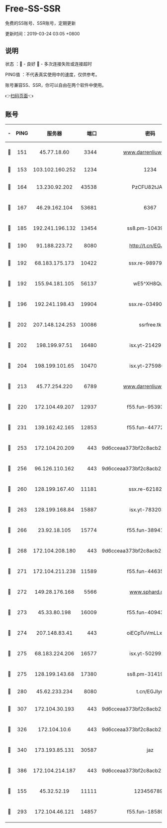 # Free-SS-SSR

免费的SS账号、SSR账号，定期更新

更新时间：2019-03-24 03:05 +0800

## 说明

状态     ：🙂 - 良好 🙁 - 多次连接失败或连接超时

PING值   ：不代表真实使用中的速度，仅供参考。

账号兼容SS、SSR，你可以自由在两个软件中使用。

👉[扫码页面](https://liesauer.github.io/Free-SS-SSR/)👈

## 账号

|-|PING|服务器|端口|密码|加密方式|区域|
|:----:|:----:|:-----:|-----:|:----:|:----:|:----:|
|🙂|151|45.77.18.60|3344|www.darrenliuwei.com|aes-256-cfb|JP|
|🙂|153|103.102.160.252|1234|1234|rc4-md5|JP|
|🙂|164|13.230.92.202|43538|PzCFU82tJAdZ|aes-256-cfb|JP|
|🙂|167|46.29.162.104|53681|6367|aes-128-ctr|RU|
|🙂|185|192.241.196.132|13454|ss8.pm-10439574|aes-256-cfb|US|
|🙂|190|91.188.223.72|8080|http://t.cn/EGJIyrl|rc4-md5|RU|
|🙂|192|68.183.175.173|10422|ssx.re-98979654|aes-256-cfb|US|
|🙂|192|155.94.181.105|56137|wE5^XH8Quw|aes-256-cfb|US|
|🙂|196|192.241.198.43|19904|ssx.re-03490817|aes-256-cfb|US|
|🙂|202|207.148.124.253|10086|ssrfree.tk|aes-256-cfb|SG|
|🙂|202|198.199.97.51|16480|isx.yt-21429161|aes-256-cfb|US|
|🙂|204|198.199.101.65|10470|isx.yt-27598689|aes-256-cfb|US|
|🙂|213|45.77.254.220|6789|www.darrenliuwei.com|aes-256-cfb|SG|
|🙂|220|172.104.49.207|12937|f55.fun-95393089|aes-256-cfb|SG|
|🙂|231|139.162.42.165|12853|f55.fun-44772761|aes-256-cfb|SG|
|🙂|253|172.104.20.209|443|9d6cceaa373bf2c8acb22e60b6a58be6|aes-256-cfb|US|
|🙂|256|96.126.110.162|443|9d6cceaa373bf2c8acb22e60b6a58be6|aes-256-cfb|US|
|🙂|260|128.199.167.40|11181|ssx.re-62182209|aes-256-cfb|SG|
|🙂|263|128.199.168.84|15887|isx.yt-78320366|aes-256-cfb|SG|
|🙂|266|23.92.18.105|15774|f55.fun-38941724|aes-256-cfb|US|
|🙂|268|172.104.208.180|443|9d6cceaa373bf2c8acb22e60b6a58be6|aes-256-cfb|US|
|🙂|271|172.104.211.238|11589|f55.fun-44635800|aes-256-cfb|US|
|🙂|272|149.28.176.168|5566|www.sphard.com|aes-256-cfb|AU|
|🙂|273|45.33.80.198|16009|f55.fun-40943567|aes-256-cfb|US|
|🙂|274|207.148.83.41|443|oiECpTuVmLLxk4Ts|aes-256-cfb|AU|
|🙂|275|68.183.224.206|16577|isx.yt-50299273|aes-256-cfb|SG|
|🙂|275|128.199.143.68|17380|ss8.pm-31419663|aes-256-cfb|SG|
|🙂|280|45.62.233.234|8080|t.cn/EGJIyrl|rc4-md5|CA|
|🙂|307|172.104.30.193|443|9d6cceaa373bf2c8acb22e60b6a58be6|aes-256-cfb|US|
|🙂|326|172.104.10.6|443|9d6cceaa373bf2c8acb22e60b6a58be6|aes-256-cfb|US|
|🙂|340|173.193.85.131|30587|jaz|aes-256-cfb|US|
|🙂|386|172.104.214.187|443|9d6cceaa373bf2c8acb22e60b6a58be6|aes-256-cfb|US|
|🙂|155|45.32.52.19|11111|1234567890|aes-256-cfb|JP|
|🙂|293|172.104.46.121|14857|f55.fun-18580153|aes-256-cfb|SG|
